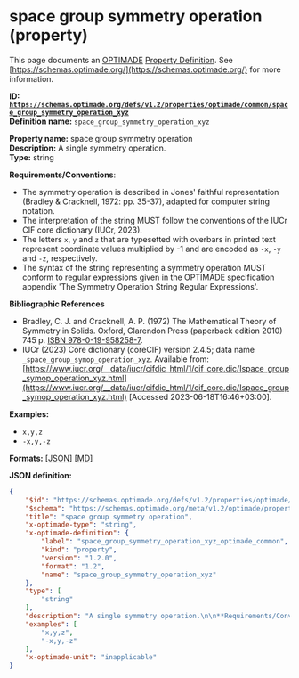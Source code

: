 # space group symmetry operation (property)

This page documents an [OPTIMADE](https://www.optimade.org/) [Property Definition](https://schemas.optimade.org/#definitions). See [https://schemas.optimade.org/](https://schemas.optimade.org/) for more information.

**ID: [`https://schemas.optimade.org/defs/v1.2/properties/optimade/common/space_group_symmetry_operation_xyz`](https://schemas.optimade.org/defs/v1.2/properties/optimade/common/space_group_symmetry_operation_xyz.md)**  
**Definition name:** `space_group_symmetry_operation_xyz`

**Property name:** space group symmetry operation  
**Description:** A single symmetry operation.  
**Type:** string  

**Requirements/Conventions**:

- The symmetry operation is described in Jones' faithful representation (Bradley & Cracknell, 1972: pp. 35-37), adapted for computer string notation.
- The interpretation of the string MUST follow the conventions of the IUCr CIF core dictionary (IUCr, 2023).
- The letters `x`, `y` and `z` that are typesetted with overbars in printed text represent coordinate values multiplied by -1 and are encoded as `-x`, `-y` and `-z`, respectively.
- The syntax of the string representing a symmetry operation MUST conform to regular expressions given in the OPTIMADE specification appendix 'The Symmetry Operation String Regular Expressions'.

**Bibliographic References**

- Bradley, C. J. and Cracknell, A. P. (1972) The Mathematical Theory of Symmetry in Solids. Oxford, Clarendon Press (paperback edition 2010) 745 p. [ISBN 978-0-19-958258-7](https://isbnsearch.org/isbn/9780199582587>).
- IUCr (2023) Core dictionary (coreCIF) version 2.4.5; data name `_space_group_symop_operation_xyz`. Available from: [https://www.iucr.org/__data/iucr/cifdic_html/1/cif_core.dic/Ispace_group_symop_operation_xyz.html](https://www.iucr.org/__data/iucr/cifdic_html/1/cif_core.dic/Ispace_group_symop_operation_xyz.html) [Accessed 2023-06-18T16:46+03:00].

**Examples:**

- `x,y,z`
- `-x,y,-z`

**Formats:** [[JSON](space_group_symmetry_operation_xyz.json)] [[MD](space_group_symmetry_operation_xyz.md)]

**JSON definition:**

``` json
{
    "$id": "https://schemas.optimade.org/defs/v1.2/properties/optimade/common/space_group_symmetry_operation_xyz",
    "$schema": "https://schemas.optimade.org/meta/v1.2/optimade/property_definition.json",
    "title": "space group symmetry operation",
    "x-optimade-type": "string",
    "x-optimade-definition": {
        "label": "space_group_symmetry_operation_xyz_optimade_common",
        "kind": "property",
        "version": "1.2.0",
        "format": "1.2",
        "name": "space_group_symmetry_operation_xyz"
    },
    "type": [
        "string"
    ],
    "description": "A single symmetry operation.\n\n**Requirements/Conventions**:\n\n- The symmetry operation is described in Jones' faithful representation (Bradley & Cracknell, 1972: pp. 35-37), adapted for computer string notation.\n- The interpretation of the string MUST follow the conventions of the IUCr CIF core dictionary (IUCr, 2023).\n- The letters `x`, `y` and `z` that are typesetted with overbars in printed text represent coordinate values multiplied by -1 and are encoded as `-x`, `-y` and `-z`, respectively.\n- The syntax of the string representing a symmetry operation MUST conform to regular expressions given in the OPTIMADE specification appendix 'The Symmetry Operation String Regular Expressions'.\n\n**Bibliographic References**\n\n- Bradley, C. J. and Cracknell, A. P. (1972) The Mathematical Theory of Symmetry in Solids. Oxford, Clarendon Press (paperback edition 2010) 745 p. [ISBN 978-0-19-958258-7](https://isbnsearch.org/isbn/9780199582587>).\n- IUCr (2023) Core dictionary (coreCIF) version 2.4.5; data name `_space_group_symop_operation_xyz`. Available from: [https://www.iucr.org/__data/iucr/cifdic_html/1/cif_core.dic/Ispace_group_symop_operation_xyz.html](https://www.iucr.org/__data/iucr/cifdic_html/1/cif_core.dic/Ispace_group_symop_operation_xyz.html) [Accessed 2023-06-18T16:46+03:00].",
    "examples": [
        "x,y,z",
        "-x,y,-z"
    ],
    "x-optimade-unit": "inapplicable"
}
```